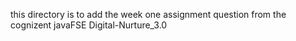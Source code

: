 this directory is to add the week one assignment question from the cognizent javaFSE Digital-Nurture_3.0